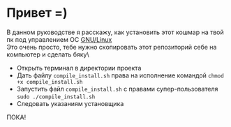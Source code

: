 # Привет =)
В данном руководстве я расскажу, как установить этот кошмар на твой пк под управлением ОС <u>GNU/Linux</u>\
Это очень просто, тебе нужно скопировать этот репозиторий себе на компьютер и сделать бяку\

* Открыть терминал в директории проекта
* Дать файлу ```compile_install.sh``` права на исполнение командой ```chmod +x compile_install.sh```
* Запустить файл ```compile_install.sh``` с правами супер-пользователя ```sudo ./compile_install.sh```
* Следовать указаниям установщика


ПОКА!